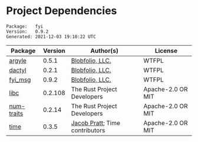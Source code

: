 # Project Dependencies
    Package:   fyi
    Version:   0.9.2
    Generated: 2021-12-03 19:10:22 UTC

| Package | Version | Author(s) | License |
| ---- | ---- | ---- | ---- |
| [argyle](https://github.com/Blobfolio/argyle) | 0.5.1 | [Blobfolio, LLC.](mailto:hello@blobfolio.com) | WTFPL |
| [dactyl](https://github.com/Blobfolio/dactyl) | 0.2.1 | [Blobfolio, LLC.](mailto:hello@blobfolio.com) | WTFPL |
| [fyi_msg](https://github.com/Blobfolio/fyi) | 0.9.2 | [Blobfolio, LLC.](mailto:hello@blobfolio.com) | WTFPL |
| [libc](https://github.com/rust-lang/libc) | 0.2.108 | The Rust Project Developers | Apache-2.0 OR MIT |
| [num-traits](https://github.com/rust-num/num-traits) | 0.2.14 | The Rust Project Developers | Apache-2.0 OR MIT |
| [time](https://github.com/time-rs/time) | 0.3.5 | [Jacob Pratt](mailto:open-source@jhpratt.dev); Time contributors | Apache-2.0 OR MIT |
